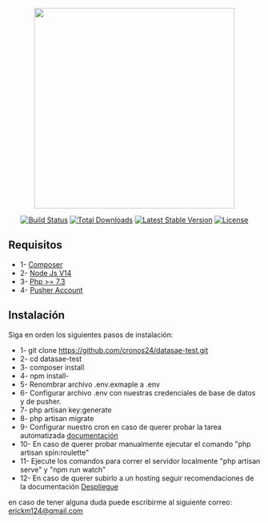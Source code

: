 <p align="center"><a href="https://laravel.com" target="_blank"><img src="https://raw.githubusercontent.com/laravel/art/master/logo-lockup/5%20SVG/2%20CMYK/1%20Full%20Color/laravel-logolockup-cmyk-red.svg" width="400"></a></p>

<p align="center">
<a href="https://travis-ci.org/laravel/framework"><img src="https://travis-ci.org/laravel/framework.svg" alt="Build Status"></a>
<a href="https://packagist.org/packages/laravel/framework"><img src="https://img.shields.io/packagist/dt/laravel/framework" alt="Total Downloads"></a>
<a href="https://packagist.org/packages/laravel/framework"><img src="https://img.shields.io/packagist/v/laravel/framework" alt="Latest Stable Version"></a>
<a href="https://packagist.org/packages/laravel/framework"><img src="https://img.shields.io/packagist/l/laravel/framework" alt="License"></a>
</p>



## Requisitos
- 1- <a href="https://getcomposer.org/download/" target="_blank">Composer</a> 
- 2- <a href="https://nodejs.org/es/download/" target="_blank">Node Js V14</a> 
- 3- <a href="https://www.php.net/downloads" target="_blank">Php >= 7.3</a> 
- 4- <a href="https://dashboard.pusher.com/" target="_blank">Pusher Account</a> 

## Instalación

Siga en orden los siguientes pasos de instalación:

- 1- git clone https://github.com/cronos24/datasae-test.git
- 2- cd datasae-test
- 3- composer install
- 4- npm install- 
- 5- Renombrar archivo .env.exmaple a .env
- 6- Configurar archivo .env con nuestras credenciales de base de datos y de pusher.
- 7- php artisan key:generate
- 8- php artisan migrate
- 9- Configurar nuestro cron en caso de querer probar la tarea automatizada <a href="https://laravel.com/docs/9.x/scheduling" target="_blank">documentación</a> 
- 10- En caso de querer probar manualmente ejecutar el comando "php artisan spin:roulette"
- 11- Ejecute los comandos para correr el servidor localmente "php artisan serve" y "npm run watch"
- 12- En caso de querer subirlo a un hosting seguir recomendaciones de la documentación <a href="https://laravel.com/docs/9.x/deployment" target="_blank">Despliegue</a>  


en caso de tener alguna duda puede escribirme al siguiente correo: erickm124@gmail.com